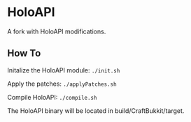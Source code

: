 HoloAPI
===========

A fork with HoloAPI modifications.

How To
------

Initalize the HoloAPI module: `./init.sh`

Apply the patches: `./applyPatches.sh`

Compile HoloAPI: `./compile.sh`

The HoloAPI binary will be located in build/CraftBukkit/target.
